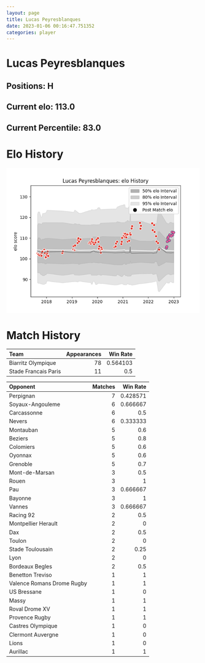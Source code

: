 ```yaml
---  
layout: page  
title: Lucas Peyresblanques  
date: 2023-01-06 00:16:47.751352  
categories: player  
---
```

# Lucas Peyresblanques

## Positions: H

## Current elo: 113.0

## Current Percentile: 83.0

# Elo History


![elo history](history_LucasPeyresblanques.png)
# Match History


| Team                 |   Appearances |   Win Rate |
|:---------------------|--------------:|-----------:|
| Biarritz Olympique   |            78 |   0.564103 |
| Stade Francais Paris |            11 |   0.5      |

| Opponent                   |   Matches |   Win Rate |
|:---------------------------|----------:|-----------:|
| Perpignan                  |         7 |   0.428571 |
| Soyaux-Angouleme           |         6 |   0.666667 |
| Carcassonne                |         6 |   0.5      |
| Nevers                     |         6 |   0.333333 |
| Montauban                  |         5 |   0.6      |
| Beziers                    |         5 |   0.8      |
| Colomiers                  |         5 |   0.6      |
| Oyonnax                    |         5 |   0.6      |
| Grenoble                   |         5 |   0.7      |
| Mont-de-Marsan             |         3 |   0.5      |
| Rouen                      |         3 |   1        |
| Pau                        |         3 |   0.666667 |
| Bayonne                    |         3 |   1        |
| Vannes                     |         3 |   0.666667 |
| Racing 92                  |         2 |   0.5      |
| Montpellier Herault        |         2 |   0        |
| Dax                        |         2 |   0.5      |
| Toulon                     |         2 |   0        |
| Stade Toulousain           |         2 |   0.25     |
| Lyon                       |         2 |   0        |
| Bordeaux Begles            |         2 |   0.5      |
| Benetton Treviso           |         1 |   1        |
| Valence Romans Drome Rugby |         1 |   1        |
| US Bressane                |         1 |   0        |
| Massy                      |         1 |   1        |
| Roval Drome XV             |         1 |   1        |
| Provence Rugby             |         1 |   1        |
| Castres Olympique          |         1 |   0        |
| Clermont Auvergne          |         1 |   0        |
| Lions                      |         1 |   0        |
| Aurillac                   |         1 |   1        |